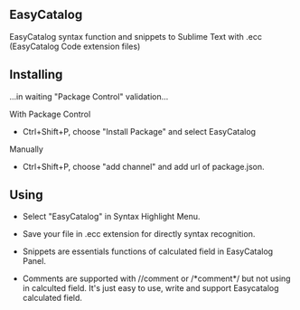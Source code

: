 ## EasyCatalog
EasyCatalog syntax function and snippets to Sublime Text with .ecc (EasyCatalog Code extension files)

## Installing
...in waiting "Package Control" validation...

With Package Control
- Ctrl+Shift+P, choose "Install Package" and select EasyCatalog

Manually
- Ctrl+Shift+P, choose "add channel" and add url of package.json.

## Using

- Select "EasyCatalog" in Syntax Highlight Menu.

- Save your file in .ecc extension for directly syntax recognition.

- Snippets are essentials functions of calculated field in EasyCatalog Panel.

- Comments are supported with //comment or /\*comment\*/ but not using in calculted field. 
It's just easy to use, write and support Easycatalog calculated field.
